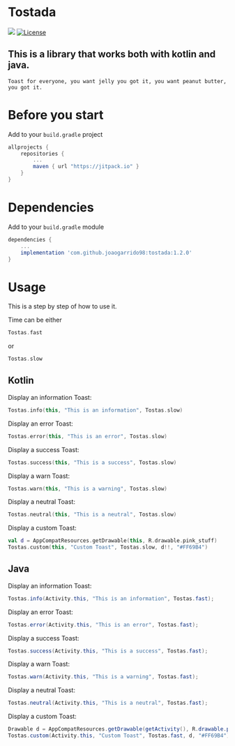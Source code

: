# Tostada

[![](https://jitpack.io/v/joaogarrido98/tostada.svg)](https://jitpack.io/#joaogarrido98/tostada)
[![License](https://img.shields.io/badge/License-Apache%202.0-blue.svg)](https://opensource.org/licenses/Apache-2.0)

## This is a library that works both with kotlin and java.

`Toast for everyone, you want jelly you got it, you want peanut butter, you got it.`

# Before you start

Add to your `build.gradle` project

```gradle
allprojects {
	repositories {
		...
		maven { url "https://jitpack.io" }
	}
}
```

# Dependencies

Add to your `build.gradle` module

```gradle
dependencies {
	...
	implementation 'com.github.joaogarrido98:tostada:1.2.0'
}
```

# Usage

This is a step by step of how to use it.

Time can be either

```kotlin
Tostas.fast
```

or

```kotlin
Tostas.slow
```

## Kotlin

Display an information Toast:

```kotlin
Tostas.info(this, "This is an information", Tostas.slow)
```

Display an error Toast:

```kotlin
Tostas.error(this, "This is an error", Tostas.slow)
```

Display a success Toast:

```kotlin
Tostas.success(this, "This is a success", Tostas.slow)
```

Display a warn Toast:

```kotlin
Tostas.warn(this, "This is a warning", Tostas.slow)
```

Display a neutral Toast:

```kotlin
Tostas.neutral(this, "This is a neutral", Tostas.slow)
```

Display a custom Toast:

```kotlin
val d = AppCompatResources.getDrawable(this, R.drawable.pink_stuff)
Tostas.custom(this, "Custom Toast", Tostas.slow, d!!, "#FF69B4")
```

## Java

Display an information Toast:

```java
Tostas.info(Activity.this, "This is an information", Tostas.fast);
```

Display an error Toast:

```java
Tostas.error(Activity.this, "This is an error", Tostas.fast);
```

Display a success Toast:

```java
Tostas.success(Activity.this, "This is a success", Tostas.fast);
```

Display a warn Toast:

```java
Tostas.warn(Activity.this, "This is a warning", Tostas.fast);
```

Display a neutral Toast:

```java
Tostas.neutral(Activity.this, "This is a neutral", Tostas.fast);
```

Display a custom Toast:

```java
Drawable d = AppCompatResources.getDrawable(getActivity(), R.drawable.pink_stuff)
Tostas.custom(Activity.this, "Custom Toast", Tostas.fast, d, "#FF69B4");
```
